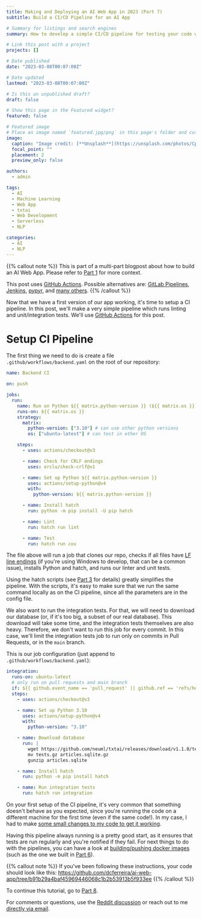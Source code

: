 ```yaml
---
title: Making and Deploying an AI Web App in 2023 (Part 7)
subtitle: Build a CI/CD Pipeline for an AI App

# Summary for listings and search engines
summary: How to develop a simple CI/CD pipeline for testing your code with GitHub Actions.

# Link this post with a project
projects: []

# Date published
date: "2023-03-08T00:07:00Z"

# Date updated
lastmod: "2023-03-08T00:07:00Z"

# Is this an unpublished draft?
draft: false

# Show this page in the Featured widget?
featured: false

# Featured image
# Place an image named `featured.jpg/png` in this page's folder and customize its options here.
image:
  caption: "Image credit: [**Unsplash**](https://unsplash.com/photos/CpkOjOcXdUY)"
  focal_point: ""
  placement: 2
  preview_only: false

authors:
  - admin

tags:
  - AI
  - Machine Learning
  - Web App
  - txtai
  - Web Development
  - Serverless
  - NLP

categories:
  - AI
  - NLP
---
```


{{% callout note %}}
This is part of a multi-part blogpost about how to build an AI Web App.
Please refer to [Part 1](/post/2023-03-01-ai-web-app) for more context.

This post uses [GitHub Actions](https://docs.github.com/en/actions).
Possible alternatives are: [GitLab Pipelines](https://docs.gitlab.com/ee/ci/pipelines/), [Jenkins](https://www.jenkins.io/),
[pypyr](https://pypyr.io/), and [many others](https://github.com/pditommaso/awesome-pipeline).
{{% /callout %}}

Now that we have a first version of our app working, it's time to setup a CI pipeline.
In this post, we'll make a very simple pipeline which runs linting and unit/integration tests.
We'll use [GitHub Actions](https://docs.github.com/en/actions) for this post.

# Setup CI Pipeline

The first thing we need to do is create a file `.github/workflows/backend.yaml` on the root of our repository:

```yaml
name: Backend CI

on: push

jobs:
  run:
    name: Run on Python ${{ matrix.python-version }} (${{ matrix.os }})
    runs-on: ${{ matrix.os }}
    strategy:
      matrix:
        python-version: ["3.10"] # can use other python versions
        os: ["ubuntu-latest"] # can test in other OS

    steps:
      - uses: actions/checkout@v3

      - name: Check for CRLF endings
        uses: erclu/check-crlf@v1

      - name: Set up Python ${{ matrix.python-version }}
        uses: actions/setup-python@v4
        with:
          python-version: ${{ matrix.python-version }}

      - name: Install hatch
        run: python -m pip install -U pip hatch

      - name: Lint
        run: hatch run lint

      - name: Test
        run: hatch run cov
```

The file above will run a job that clones our repo, checks if all files have
[LF line endings](https://adaptivepatchwork.com/2012/03/01/mind-the-end-of-your-line/)
(if you're using Windows to develop, that can be a common issue),
installs Python and hatch, and runs our linter and unit tests.

Using the hatch scripts (see [Part 3](/post/2023-03-03-ai-web-app) for details) greatly
simplifies the pipeline.
With the scripts, it's easy to make sure that we run the same command locally as on the
CI pipeline, since all the parameters are in the config file.

We also want to run the integration tests.
For that, we will need to download our database (or, if it's too big, a subset of our real database).
This download will take some time, and the integration tests themselves are also heavy.
Therefore, we don't want to run this job for every commit.
In this case, we'll limit the integration tests job to run only on commits in
Pull Requests, or in the `main` branch.

This is our job configuration (just append to `.github/workflows/backend.yaml`):

```yaml
integration:
  runs-on: ubuntu-latest
  # only run on pull requests and main branch
  if: ${{ github.event_name == 'pull_request' || github.ref == 'refs/heads/main' }}
  steps:
    - uses: actions/checkout@v3

    - name: Set up Python 3.10
      uses: actions/setup-python@v4
      with:
        python-version: "3.10"

    - name: Download database
      run: |
        wget https://github.com/neuml/txtai/releases/download/v1.1.0/tests.gz
        mv tests.gz articles.sqlite.gz
        gunzip articles.sqlite

    - name: Install hatch
      run: python -m pip install hatch

    - name: Run integration tests
      run: hatch run integration
```

On your first setup of the CI pipeline, it's very common that something doesn't behave as
you expected, since you're running the code on a different machine for the first time (even if the same code!).
In my case, I had to make [some small changes to my code to get it working](https://github.com/dcferreira/ai-web-app/compare/92099b561bc4e8db3d567244cebf2e7eb1a2df56..b91b29a4baf45969446068c1b2b53913b5f933ee).

Having this pipeline always running is a pretty good start, as it ensures that tests are
run regularly and you're notified if they fail.
For next things to do with the pipelines, you can have a look at
[building/pushing docker images](https://github.com/marketplace/actions/build-and-push-docker-images)
(such as the one we built in [Part 6](/post/2023-03-06-ai-web-app)).

{{% callout note %}}
If you've been following these instructions, your code should look like this:
https://github.com/dcferreira/ai-web-app/tree/b91b29a4baf45969446068c1b2b53913b5f933ee
{{% /callout %}}

To continue this tutorial, go to [Part 8](/post/2023-03-08-ai-web-app).

For comments or questions, use the
[Reddit discussion](https://www.reddit.com/user/dlcferreira/comments/11mv3p1/making_and_deploying_an_ai_web_app_in_2023_part_7/)
or reach out to me [directly via email](mailto:daniel.ferreira.1@gmail.com).
